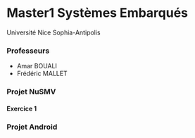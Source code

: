 # Master1 Systèmes Embarqués
Université Nice Sophia-Antipolis

### Professeurs
  - Amar BOUALI
  - Frédéric MALLET

### Projet NuSMV
#### Exercice 1


### Projet Android
